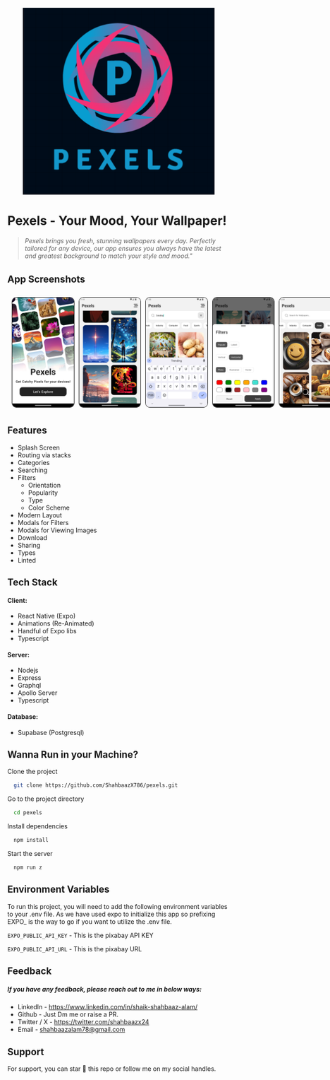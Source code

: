 <Center>

![Pexels Logo](assets/images/Pexels.png)

</Center>

# Pexels - Your Mood, Your Wallpaper!

> ###### Pexels brings you fresh, stunning wallpapers every day. Perfectly tailored for any device, our app ensures you always have the latest and greatest background to match your style and mood."

## App Screenshots

<div style="display: flex; flex-direction: row; justify-content: flex-start; width:200px; height:250px; padding: 10px; gap:10px;">
  <img style="border:1px solid black; border-radius:10px;" src="assets/Documentation/Splash-Screen.png" alt="Splash Screen"/>
  <img style="border:1px solid black; border-radius:10px;" src="assets/Documentation/Home-Screen.png" alt="Home Screen"/>
  <img style="border:1px solid black; border-radius:10px;" src="assets/Documentation/Search.png" alt="Search"/>
  <img style="border:1px solid black; border-radius:10px;" src="assets/Documentation/Filters.png" alt="Filters"/>
  <img style="border:1px solid black; border-radius:10px;" src="assets/Documentation/Categories.png" alt="Categories"/>
</div>

## Features

- Splash Screen
- Routing via stacks
- Categories
- Searching
- Filters
  - Orientation
  - Popularity
  - Type
  - Color Scheme
- Modern Layout
- Modals for Filters
- Modals for Viewing Images
- Download
- Sharing
- Types
- Linted

## Tech Stack

#### Client:

- React Native (Expo)
- Animations (Re-Animated)
- Handful of Expo libs
- Typescript

#### Server:

- Nodejs
- Express
- Graphql
- Apollo Server
- Typescript

#### Database:

- Supabase (Postgresql)

## Wanna Run in your Machine?

Clone the project

```bash
  git clone https://github.com/ShahbaazX786/pexels.git
```

Go to the project directory

```bash
  cd pexels
```

Install dependencies

```bash
  npm install
```

Start the server

```bash
  npm run z
```

## Environment Variables

To run this project, you will need to add the following environment variables to your .env file. As we have used expo to initialize this app so prefixing EXPO\_ is the way to go if you want to utilize the .env file.

`EXPO_PUBLIC_API_KEY` - This is the pixabay API KEY

`EXPO_PUBLIC_API_URL` - This is the pixabay URL

## Feedback

##### If you have any feedback, please reach out to me in below ways:

- LinkedIn - https://www.linkedin.com/in/shaik-shahbaaz-alam/
- Github - Just Dm me or raise a PR.
- Twitter / X - https://twitter.com/shahbaazx24
- Email - shahbaazalam78@gmail.com

## Support

For support, you can star 🌟 this repo or follow me on my social handles.
